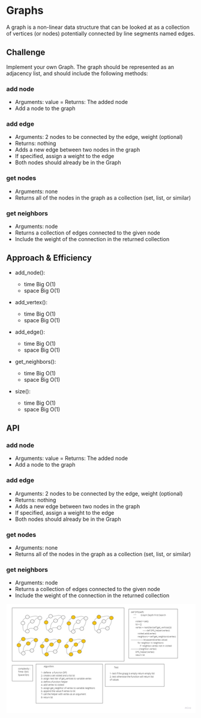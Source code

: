 # Graphs
<!-- Short summary or background information -->
A graph is a non-linear data structure that can be looked at as a collection of vertices (or nodes) potentially connected by line segments named edges.
## Challenge
<!-- Description of the challenge -->
Implement your own Graph. The graph should be represented as an adjacency list, and should include the following methods:

### add node
- Arguments: value
= Returns: The added node
- Add a node to the graph
### add edge
- Arguments: 2 nodes to be connected by the edge, weight (optional)
- Returns: nothing
- Adds a new edge between two nodes in the graph
- If specified, assign a weight to the edge
- Both nodes should already be in the Graph
### get nodes
- Arguments: none
- Returns all of the nodes in the graph as a collection (set, list, or similar)
### get neighbors
- Arguments: node
- Returns a collection of edges connected to the given node
- Include the weight of the connection in the returned collection

## Approach & Efficiency
<!-- What approach did you take? Why? What is the Big O space/time for this approach? -->
- add_node():

    - time Big O(1)
    - space Big O(1)

- add_vertex():

    - time Big O(1)
    - space Big O(1)

- add_edge():

    - time Big O(1)
    - space Big O(1)

- get_neighbors():

    - time Big O(1)
    - space Big O(1)

- size():

    - time Big O(1)
    - space Big O(1)

## API
<!-- Description of each method publicly available in your Graph -->
### add node
- Arguments: value
= Returns: The added node
- Add a node to the graph
### add edge
- Arguments: 2 nodes to be connected by the edge, weight (optional)
- Returns: nothing
- Adds a new edge between two nodes in the graph
- If specified, assign a weight to the edge
- Both nodes should already be in the Graph
### get nodes
- Arguments: none
- Returns all of the nodes in the graph as a collection (set, list, or similar)
### get neighbors
- Arguments: node
- Returns a collection of edges connected to the given node
- Include the weight of the connection in the returned collection


![](../../img/DFSG.jpg)
